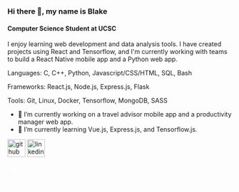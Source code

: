 ### Hi there 👋, my name is Blake
#### Computer Science Student at UCSC
I enjoy learning web development and data analysis tools. I have created projects using React and Tensorflow, and I'm currently working with teams to build a React Native mobile app and a Python web app.

Languages: C, C++, Python, Javascript/CSS/HTML, SQL, Bash

Frameworks: React.js, Node.js, Express.js, Flask

Tools: Git, Linux, Docker, Tensorflow, MongoDB, SASS


- 🔭 I’m currently working on a travel advisor mobile app and a productivity manager web app. 
- 🌱 I’m currently learning Vue.js, Express.js, and Tensorflow.js. 


[<img src='https://cdn.jsdelivr.net/npm/simple-icons@3.0.1/icons/github.svg' alt='github' height='40'>](https://github.com/Blake-Dowling)  [<img src='https://cdn.jsdelivr.net/npm/simple-icons@3.0.1/icons/linkedin.svg' alt='linkedin' height='40'>](https://www.linkedin.com/in/Blake-Dowling/)  

<a href="https://blake-dowling.github.io/#resume" style="text-decoration: underline; color: white;">Take a look at my resume!</a>

<a href="https://blake-dowling.github.io/#" style="text-decoration: underline; color: white;">My site!</a>
